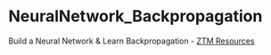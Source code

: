 # NeuralNetwork_Backpropagation
Build a Neural Network &amp; Learn Backpropagation - [ZTM Resources](https://github.com/patrikszepesi/backpropagation-course)
